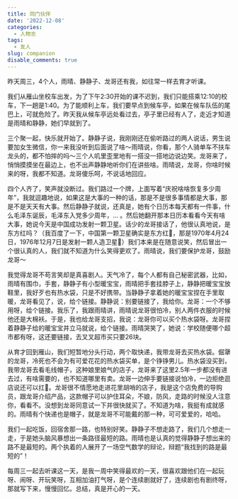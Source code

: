 ```yaml
---
title: 同门伙伴
date: '2022-12-08'
categories:
  - 人物志
tags:
  - 友人
slug: companion
disable_comments: true
---
```



昨天周三，4个人，雨晴、静静子、龙哥还有我，如往常一样去育才听课。

我们从雁山坐校车出发，为了下午2:30开始的课不迟到，我们只能搭乘12:10的校车，下一趟是1:40。为了能顺利上车，我们要早点到候车亭，如果在候车队伍的尾巴上，可就危险了。昨天我从候车亭远处看过去，亭子里已经有人了，走近才知道是雨晴和静静，她们早就到了。

三个聚一起，快乐就开始了。静静子说，我刚刚还在偷听路过的两人说话，男生说要加女生微信，你一来我没听到后面说了啥～雨晴说，你看，那个人骑单车不扶车龙头的，都不怕摔的吗～三个人叽里歪里地有一搭没一搭地边说边笑。龙哥来了，悄悄摸摸坐在最边上，也不出声静静地听你们在讲些啥。雨晴说，龙哥，你啥时候来的呀，我都不知道。龙哥傻乐呵，不说话地回应。

四个人齐了，笑声就没断过。我们路过一个牌，上面写着“庆祝啥啥恢复多少周年”，我就逗趣地说，如果这是大事的一种的话，那是不是很多事情都是大事，那是不是天天有大事。然后静静子就说，还真是，她有个日历本每天都有一件事，什么毛泽东诞辰，毛泽东入党多少周年，... 。然后她翻开那本日历本看看今天有啥大事，她说今天是中国成功发射一颗卫星。话少的龙哥接话了，他很认真地说，是东方红吗？（我百度了一下，中国第一颗卫星确实是东方红🤣，那是1970年4月24日，1976年12月7日是发射一颗人造卫星🤣）我们本来是在随意说笑，然后冒出一个很认真的人，我们就不知道为什么笑得更欢了。雨晴说，我们要保护龙哥，鼓励龙哥～

我觉得龙哥不苟言笑却是真喜剧人。天气冷了，每个人都有自己秘密武器，比如，雨晴有围巾，手套，静静子有小型暖宝宝，雨晴把手套挂脖子上，静静把暖宝宝放鞋里，我好歹也有热水袋，只是不好携带。当静静子拿着她的暖宝宝捏在手里取暖，龙哥看见了，说，给个链接。静静说：别要链接了，我给你。龙哥：一个不够用呀，给个链接。我乐了，我跟雨晴讲，雨晴说龙哥很怕冷，别人两件衣服的时候他还是大棉袄。于是，我也给龙哥支招，我说：龙哥你可以买个热水袋呀。龙哥捏着静静子给的暖宝宝并立马就说，给个链接。雨晴哭笑了，她说：学校随便哪个超市都有呀，这还要链接，去叉叉超市买只要26块。

从育才回到雁山，我们短暂地分头行动，两个取快递，我带龙哥去买热水袋。倔犟的龙哥，冷死也不会为有可爱花花的热水袋买单，是个铮铮男儿。热水袋没买到，我带龙哥去看毛线帽子，这种娘里娘气的店子，龙哥来了这里2.5年一步都没有进去过，有啥需要的，也不知道哪里有卖。龙哥一边伸手要链接说怕冷，一边拒绝逛店说还可以扛🤣。龙哥很不情愿地走进花里胡哨的店子，我是这个店免费的导购员，跟龙哥介绍产品，这款帽子可以护住耳朵，不娘，防风，走路的时候没人注意你，看看不。没想到龙哥同意试一下并很快就买了。不知道为啥，我挺有成就感的。雨晴有个快递也是帽子，就是龙哥不可能戴的那一种，可可爱爱的，哈哈。

我们一起吃饭，回宿舍那一路，也特别好笑。静静子不想走路了，我们几个想走一走，于是她头脑风暴想出一条路径最短的路。雨晴也是认真的觉得静静子想出来的路不是最短的。两个执着的人展开了一场空气数学的辩论，辩题“我找到的路是最短的”！

每周三一起去听课这一天，是我一周中笑得最欢的一天，很喜欢跟他们在一起玩呀、闹呀、开玩笑呀，互相加油打气呀，是个连续剧就好了，连续剧也有剧终呀，那就写下来，慢慢回忆。总结，真是开心的一天。